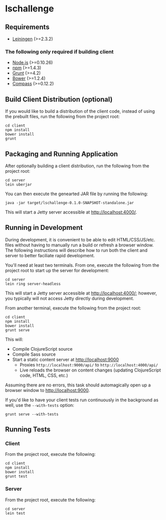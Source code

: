 # lschallenge

## Requirements
* [Leiningen](http://leiningen.org/#install) (>=2.3.2)

### The following only required if building client
* [Node.js](http://nodejs.org/download/) (>=0.10.26)
* [npm](https://www.npmjs.org/doc/README.html) (>=1.4.3)
* [Grunt](http://gruntjs.com/getting-started) (>=4.2)
* [Bower](http://bower.io/) (>=1.2.4)
* [Compass](http://compass-style.org/install/) (>=0.12.2) 

## Build Client Distribution (optional)
If you would like to build a distribution of the client code, instead of using the prebuilt files, run the following from the project root:

```
cd client
npm install
bower install
grunt
```

## Packaging and Running Application
After optionally building a client distribution, run the following from the project root:

```
cd server
lein uberjar
```
You can then execute the genearted JAR file by running the following:

```
java -jar target/lschallenge-0.1.0-SNAPSHOT-standalone.jar
```

This will start a Jetty server accessible at [http://localhost:4000/](http://localhost:4000/).

## Running in Development
During development, it is convenient to be able to edit HTML/CSS/JS/etc. files without having to manually run a build or refresh a browser window. The following instructions will describe how to run both the client and server to better faciliate rapid development.

You'll need at least two terminals. From one, execute the following from the project root to start up the server for development:

```
cd server
lein ring server-headless
```
This will start a Jetty server accessible at [http://localhost:4000/](http://localhost:4000/); however, you typically will not access Jetty directly during development.

From another terminal, execute the following from the project root:

```
cd client
npm install
bower install
grunt serve
```

This will:

* Compile ClojureScript source
* Compile Sass source
* Start a static content server at [http://localhost:9000](http://localhost:9000)
	* Proxies `http://localhost:9000/api/` to `http://localhost:4000/api/`
	* Live reloads the browser on content changes (updating ClojureScript code, HTML, CSS, etc.)

Assuming there are no errors, this task should automagically open up a browser window to [http://localhost:9000](http://localhost:9000).

If you'd like to have your client tests run continuously in the background as well, use the `--with-tests` option:

```
grunt serve --with-tests
```

## Running Tests
### Client
From the project root, execute the following:

```
cd client
npm install
bower install
grunt test
```

### Server
From the project root, execute the following:

```
cd server
lein test
```